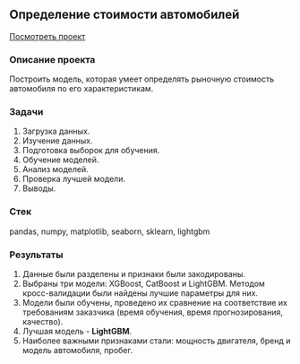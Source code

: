 ## Определение стоимости автомобилей
[Посмотреть проект](https://github.com/akrill-ds/yandex-practicum-projects/tree/main/Car%20price/car_price_prediction.ipynb)
### Описание проекта
Построить модель, которая умеет определять рыночную стоимость автомобиля по его характеристикам.
### Задачи
1. Загрузка данных.
2. Изучение данных.
3. Подготовка выборок для обучения.
4. Обучение моделей.
5. Анализ моделей.
6. Проверка лучшей модели.
7. Выводы.
### Стек
pandas, numpy, matplotlib, seaborn, sklearn, lightgbm
### Результаты
1. Данные были разделены и признаки были закодированы.
2. Выбраны три модели: XGBoost, CatBoost и LightGBM. Методом кросс-валидации были найдены лучшие параметры для них.
3. Модели были обучены, проведено их сравнение на соответствие их требованиям заказчика (время обучения, время прогнозирования, качество).
4. Лучшая модель - **LightGBM**.
5. Наиболее важными признаками стали: мощность двигателя, бренд и модель автомобиля, пробег.
